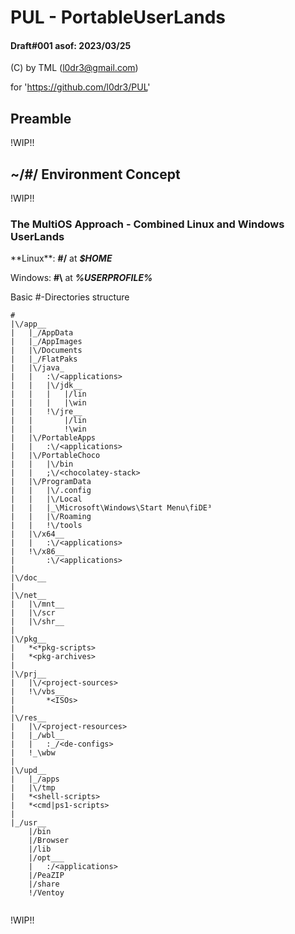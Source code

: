 # PUL - PortableUserLands

#### Draft\#001 asof: 2023/03/25
(C) by TML (l0dr3@gmail.com) 

for 'https://github.com/l0dr3/PUL'


## Preamble
!WIP!!

## ~/#/ Environment Concept
!WIP!!

### The MultiOS Approach - Combined Linux and Windows UserLands

\*\*Linux\*\*: **#/** at ***$HOME***

Windows: **#\\** at ***%USERPROFILE%***

Basic #-Directories structure

```
#
|\/app__
|	|_/AppData
|	|_/AppImages
|	|\/Documents
|	|_/FlatPaks
|	|\/java_
|	|	:\/<applications>
|	|	|\/jdk__
|	|	|	|/lin
|	|	|	|\win
|	|	!\/jre__
|	|	 	|/lin
|	|	 	!\win
|	|\/PortableApps
|	|	:\/<applications>
|	|\/PortableChoco
|	|	|\/bin
|	|	;\/<chocolatey-stack>			
|	|\/ProgramData
|	|	|\/.config
|	|	|\/Local
|	|	|_\Microsoft\Windows\Start Menu\fiDE³
|	|	|\/Roaming
|	|	!\/tools
|	|\/x64__
|	|	:\/<applications>
|	!\/x86__
|		:\/<applications>
|
|\/doc__
|
|\/net__
|	|\/mnt__
|	|\/scr
|	|\/shr__
|
|\/pkg__
|	*<*pkg-scripts>
|	*<pkg-archives>
|
|\/prj__
|	|\/<project-sources>
|	!\/vbs__
|		*<ISOs>
|
|\/res__
|	|\/<project-resources>
|	|_/wbl__
|	|	:_/<de-configs>
|	!_\wbw
|
|\/upd__
|	|_/apps
|	|\/tmp
|	*<shell-scripts>
|	*<cmd|ps1-scripts>
|
|_/usr__
	|/bin
	|/Browser
	|/lib
	|/opt___
	|	:/<applications>
	|/PeaZIP
	|/share
	!/Ventoy
     
```

!WIP!!
